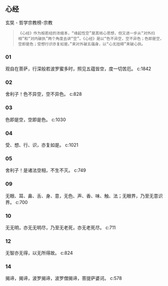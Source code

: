 ## 心经

玄奘  -  哲学宗教榜-宗教

>     《心经》作为般若经的浓缩本，“缘起性空”是其核心思想，但又进一步从“对外扫相”和“对内破执”两个角度去讲“空”。《心经》是以“色不异空，空不异色；色即是空，空即是色；受想行识亦复如是。”来对外破五蕴身，以“心无挂碍”来破心执。


### 01

观自在菩萨，行深般若波罗蜜多时，照见五蕴皆空，度一切苦厄。 c:1842

### 02

舍利子！色不异空，空不异色。 c:828

### 03

色即是空，空即是色。
 c:1030

### 04

受、想、行、识，亦复如是。 c:1021

### 05

舍利子！是诸法空相，不生不灭。 c:749

### 09

无眼、耳、鼻、舌、身、意，无色、声、香、味、触、法；无眼界，乃至无意识界。 c:700

### 10

无无明，亦无无明尽，乃至无老死，亦无老死尽。 c:711

### 12

无智亦无得，以无所得故。 c:824

### 14

揭谛，揭谛，波罗揭谛，波罗僧揭谛，菩提萨婆诃。 c:578